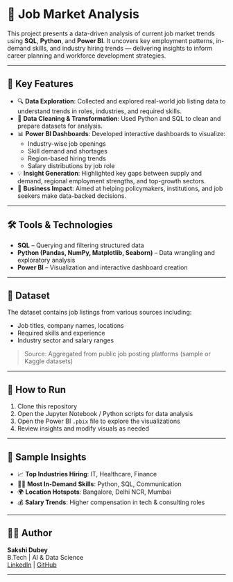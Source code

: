 # 💼 Job Market Analysis

This project presents a data-driven analysis of current job market trends using **SQL**, **Python**, and **Power BI**. It uncovers key employment patterns, in-demand skills, and industry hiring trends — delivering insights to inform career planning and workforce development strategies.

---

## 🧠 Key Features

- 🔍 **Data Exploration**: Collected and explored real-world job listing data to understand trends in roles, industries, and required skills.
- 🧹 **Data Cleaning & Transformation**: Used Python and SQL to clean and prepare datasets for analysis.
- 📊 **Power BI Dashboards**: Developed interactive dashboards to visualize:
  - Industry-wise job openings  
  - Skill demand and shortages  
  - Region-based hiring trends  
  - Salary distributions by job role
- 💡 **Insight Generation**: Highlighted key gaps between supply and demand, regional employment strengths, and top-growth sectors.
- 🎯 **Business Impact**: Aimed at helping policymakers, institutions, and job seekers make data-backed decisions.

---

## 🛠️ Tools & Technologies

- **SQL** – Querying and filtering structured data  
- **Python (Pandas, NumPy, Matplotlib, Seaborn)** – Data wrangling and exploratory analysis  
- **Power BI** – Visualization and interactive dashboard creation  

---

## 📁 Dataset

The dataset contains job listings from various sources including:
- Job titles, company names, locations
- Required skills and experience
- Industry sector and salary ranges

> Source: Aggregated from public job posting platforms (sample or Kaggle datasets)

---

## 🚀 How to Run

1. Clone this repository
2. Open the Jupyter Notebook / Python scripts for data analysis
3. Open the Power BI `.pbix` file to explore the visualizations
4. Review insights and modify visuals as needed

---

## 📌 Sample Insights

- 📈 **Top Industries Hiring**: IT, Healthcare, Finance
- 🧑‍💻 **Most In-Demand Skills**: Python, SQL, Communication
- 🌍 **Location Hotspots**: Bangalore, Delhi NCR, Mumbai
- 💰 **Salary Trends**: Higher compensation in tech & consulting roles

---

## 🙋‍♀️ Author
**Sakshi Dubey**  
B.Tech | AI & Data Science  
[LinkedIn](https://www.linkedin.com/in/sakshi-dubey-0127482a5/) | [GitHub](https://github.com/11steen)


---


